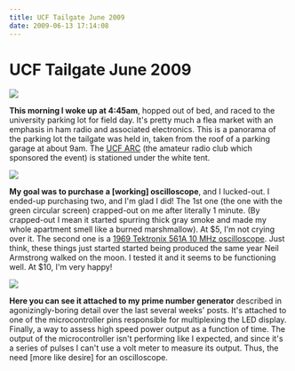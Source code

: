 ```yaml
---
title: UCF Tailgate June 2009
date: 2009-06-13 17:14:08
---
```


# UCF Tailgate June 2009

<div class="text-center img-border">

![](https://swharden.com/static/2009/06/13/ucf_tailgate_2009.jpg)

</div>

__This morning I woke up at 4:45am__, hopped out of bed, and raced to the university parking lot for field day. It's pretty much a flea market with an emphasis in ham radio and associated electronics. This is a panorama of the parking lot the tailgate was held in, taken from the roof of a parking garage at about 9am. The [UCF ARC](https://swharden.com/static/2009/06/13/www.k4ucf.ucf.edu/) (the amateur radio club which sponsored the event) is stationed under the white tent.

<div class="text-center img-border">

![](https://swharden.com/static/2009/06/13/scopes.jpg)

</div>

__My goal was to purchase a \[working\] oscilloscope__, and I lucked-out. I ended-up purchasing two, and I'm glad I did! The 1st one (the one with the green circular screen) crapped-out on me after literally 1 minute. (By crapped-out I mean it started spurring thick gray smoke and made my whole apartment smell like a burned marshmallow). At $5, I'm not crying over it. The second one is a [1969 Tektronix 561A 10 MHz oscilloscope](http://www.barrytech.com/tektronix/vintage/tek561a.html). Just think, these things just started started being produced the same year Neil Armstrong walked on the moon. I tested it and it seems to be functioning well. At $10, I'm very happy!

<div class="text-center img-border">

![](https://swharden.com/static/2009/06/13/scope_box.png)

</div>

__Here you can see it attached to my prime number generator__ described in agonizingly-boring detail over the last several weeks' posts. It's attached to one of the microcontroller pins responsible for multiplexing the LED display. Finally, a way to assess high speed power output as a function of time. The output of the microcontroller isn't performing like I expected, and since it's a series of pulses I can't use a volt meter to measure its output. Thus, the need \[more like desire\] for an oscilloscope.

